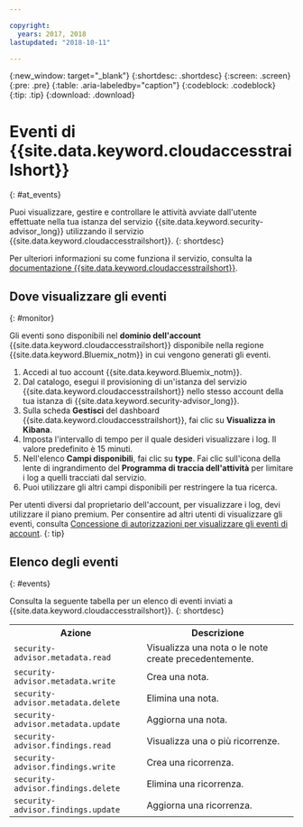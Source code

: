 ```yaml
---

copyright:
  years: 2017, 2018
lastupdated: "2018-10-11"

---
```


{:new_window: target="_blank"}
{:shortdesc: .shortdesc}
{:screen: .screen}
{:pre: .pre}
{:table: .aria-labeledby="caption"}
{:codeblock: .codeblock}
{:tip: .tip}
{:download: .download}


# Eventi di {{site.data.keyword.cloudaccesstrailshort}}
{: #at_events}

Puoi visualizzare, gestire e controllare le attività avviate dall'utente effettuate nella tua istanza del servizio {{site.data.keyword.security-advisor_long}} utilizzando il servizio {{site.data.keyword.cloudaccesstrailshort}}.
{: shortdesc}

Per ulteriori informazioni su come funziona il servizio, consulta la [documentazione {{site.data.keyword.cloudaccesstrailshort}}](/docs/services/cloud-activity-tracker/index.html).


## Dove visualizzare gli eventi
{: #monitor}

Gli eventi sono disponibili nel **dominio dell'account** {{site.data.keyword.cloudaccesstrailshort}} disponibile nella regione {{site.data.keyword.Bluemix_notm}} in cui vengono generati gli eventi.

1. Accedi al tuo account {{site.data.keyword.Bluemix_notm}}.
2. Dal catalogo, esegui il provisioning di un'istanza del servizio {{site.data.keyword.cloudaccesstrailshort}} nello stesso account della tua istanza di {{site.data.keyword.security-advisor_long}}.
3. Sulla scheda **Gestisci** del dashboard {{site.data.keyword.cloudaccesstrailshort}}, fai clic su **Visualizza in Kibana**. 
4. Imposta l'intervallo di tempo per il quale desideri visualizzare i log. Il valore predefinito è 15 minuti. 
5. Nell'elenco **Campi disponibili**, fai clic su **type**. Fai clic sull'icona della lente di ingrandimento del **Programma di traccia dell'attività** per limitare i log a quelli tracciati dal servizio. 
6. Puoi utilizzare gli altri campi disponibili per restringere la tua ricerca. 

Per utenti diversi dal proprietario dell'account, per visualizzare i log, devi utilizzare il piano premium. Per consentire ad altri utenti di visualizzare gli eventi, consulta [Concessione di autorizzazioni per visualizzare gli eventi di account](/docs/services/cloud-activity-tracker/how-to/grant_permissions.html#grant_permissions).
{: tip}

## Elenco degli eventi
{: #events}

Consulta la seguente tabella per un elenco di eventi inviati a {{site.data.keyword.cloudaccesstrailshort}}.
{: shortdesc}

<table>
  <tr>
    <th>Azione </th>
    <th>Descrizione </th>
  </tr>
  <tr>
    <td><code>security-advisor.metadata.read</code></td>
    <td>Visualizza una nota o le note create precedentemente.</td>
  </tr>
  <tr>
    <td><code>security-advisor.metadata.write</code></td>
    <td>Crea una nota.</td>
  </tr>
  <tr>
    <td><code>security-advisor.metadata.delete</code></td>
    <td>Elimina una nota.</td>
  </tr>
  <tr>
    <td><code>security-advisor.metadata.update</code></td>
    <td>Aggiorna una nota.</td>
  </tr>
  <tr>
    <td><code>security-advisor.findings.read</code></td>
    <td>Visualizza una o più ricorrenze.</td>
  </tr>
  <tr>
    <td><code>security-advisor.findings.write</code></td>
    <td>Crea una ricorrenza.</td>
  </tr>
  <tr>
    <td><code>security-advisor.findings.delete</code></td>
    <td>Elimina una ricorrenza.</td>
  </tr>
  <tr>
    <td><code>security-advisor.findings.update</code></td>
    <td>Aggiorna una ricorrenza.</td>
  </tr>
</table>
